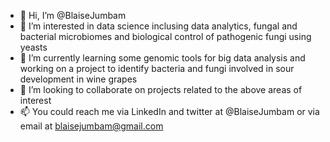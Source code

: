 - 👋 Hi, I’m @BlaiseJumbam
- 👀 I’m interested in data science inclusing data analytics, fungal and bacterial microbiomes and biological control of pathogenic fungi using yeasts
- 🌱 I’m currently learning some genomic tools for big data analysis and working on a project to identify bacteria and fungi involved in sour development in wine grapes
- 💞️ I’m looking to collaborate on projects related to the above areas of interest 
- 📫 You could reach me via LinkedIn and twitter at @BlaiseJumbam or via email at blaisejumbam@gmail.com

<!---
BlaiseJumbam/BlaiseJumbam is a ✨ special ✨ repository because its `README.md` (this file) appears on your GitHub profile.
You can click the Preview link to take a look at your changes.
--->
